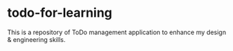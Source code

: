 # todo-for-learning

This is a repository of ToDo management application to enhance my design &amp; engineering skills.
